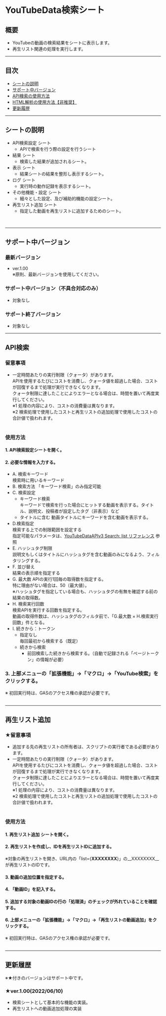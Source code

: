 # YouTubeData検索シート

## 概要
- YouTubeの動画の検索結果をシートに表示します。  
- 再生リスト関連の処理を実行します。  

---

## 目次
- [シートの説明](#シートの説明)
- [サポート中バージョン](#サポート中バージョン)
- [API検索の使用方法](#API検索)
- [HTML解析の使用方法【非推奨】](#再生リスト追加)
- [更新履歴](#更新履歴)

---

## シートの説明  
- API検索設定 シート  
  - APIで検索を行う際の設定を行うシート  
- 結果 シート  
  - 検索した結果が追加されるシート。  
- 表示 シート  
  - 結果シートの結果を整形し表示するシート。  
- ログ シート  
  - 実行時の動作記録を表示するシート。  
- その他機能・設定 シート  
  - 細々とした設定、及び補助的機能の設定シート。
- 再生リスト追加 シート
  - 指定した動画を再生リストに追加するためのシート。
<br>

---

## サポート中バージョン
### 最新バージョン
- ver.1.00  
  ※原則、最新バージョンを使用してください。

### サポート中バージョン（不具合対応のみ）
- 対象なし

### サポート終了バージョン  
- 対象なし

---

## API検索
### 留意事項  
- 一定時間あたりの実行制限（クォータ）があります。  
APIを使用するたびにコストを消費し、クォータ値を超過した場合、コストが回復するまで処理が実行できなくなります。  
クォータ制限に達したことによりエラーとなる場合は、時間を置いて再度実行してください。  
※1 処理の内容により、コストの消費量は異なります。  
※2 検索処理で使用したコストと再生リストの追加処理で使用したコストの合計値で扱われます。<br><br>

### 使用方法
#### 1. API検索設定シートを開く。
#### 2. 必要な情報を入力する。

- A. 検索キーワード  
  検索時に用いるキーワード
- B. 検索方法
  「キーワード検索」のみ指定可能  
- C. 検索設定  
  - キーワード検索  
    キーワードで検索を行った場合にヒットする動画を表示する。タイトル、説明文、投稿者が設定したタグ（非表示）など
  - タイトルに含む
    動画タイトルにキーワードを含む動画を表示する。
- D.検索指定  
  検索する上での制限範囲を設定する  
  指定可能なパラメータは、[YouTubeDataAPIv3 Search: list リファレンス](https://developers.google.com/youtube/v3/docs/search/list?hl=ja) 参照
- E. ハッシュタグ制限  
  説明文もしくはタイトルにハッシュタグを含む動画のみになるよう、フィルタリングする。
- F. 並び替え  
  結果の表示順を指定する  
- G. 最大数
  APIの実行1回毎の取得数を指定する。  
  特に理由がない場合は、50（最大値）。  
  ※ハッシュタグを指定している場合も、ハッシュタグの有無を確認する前の結果の取得数。  
- H. 検索実行回数  
  検索APIを実行する回数を指定する。  
  動画の取得件数は、ハッシュタグのフィルタ前で、「G.最大数 × H.検索実行回数」件となる。  
- I. 続きから：トークン  
  - 指定なし  
  毎回最初から検索する（既定）  
  - 続きから検索  
    - 前回検索した続きから検索する。（自動で記録される「ページトークン」の情報が必要）  

### 3. 上部メニューの「拡張機能」→「マクロ」→「YouTube検索」をクリックする。  
※ 初回実行時は、GASのアクセス権の承認が必要です。  
<br>

---

## 再生リスト追加
### ★留意事項  
- 追加する先の再生リストの所有者は、スクリプトの実行者である必要があります。  
- 一定時間あたりの実行制限（クォータ）があります。  
APIを使用するたびにコストを消費し、クォータ値を超過した場合、コストが回復するまで処理が実行できなくなります。  
クォータ制限に達したことによりエラーとなる場合は、時間を置いて再度実行してください。  
※1 処理の内容により、コストの消費量は異なります。  
※2 検索処理で使用したコストと再生リストの追加処理で使用したコストの合計値で扱われます。<br><br>

### 使用方法
#### 1. 再生リスト追加 シートを開く。  
#### 2. 再生リストを作成し、IDを再生リストIDに追加する。  
※対象の再生リストを開き、URL内の「list={__XXXXXXXX__}」の__XXXXXXXX__が再生リストのIDです。  
#### 3. 動画の追加位置を指定する。  
#### 4. 「動画ID」を記入する。  
#### 5. 追加する対象の動画IDの行の「処理済」のチェックが外れていることを確認する。  
#### 6. 上部メニューの「拡張機能」→「マクロ」→「再生リストの動画追加」をクリックする。    
※ 初回実行時は、GASのアクセス権の承認が必要です。   
<br> 

---

## 更新履歴
※★付きのバージョンはサポート中です。
### ★ver.1.00(2022/06/10)
- 検索シートとして基本的な機能の実装。
- 再生リストへの動画追加処理の実装